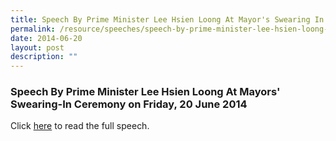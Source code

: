 ```yaml
---
title: Speech By Prime Minister Lee Hsien Loong At Mayor's Swearing In Ceremony
permalink: /resource/speeches/speech-by-prime-minister-lee-hsien-loong-at-mayors-swearingin-ceremony/
date: 2014-06-20
layout: post
description: ""
---
```

### Speech By Prime Minister Lee Hsien Loong At Mayors' Swearing-In Ceremony on Friday, 20 June 2014

Click [here](/files/NewsRoom/speech-by-prime-minister-lee-hsien-loong-at-mayors-swearingin-ceremony-on-friday-20-june-2014.pdf) to read the full speech.